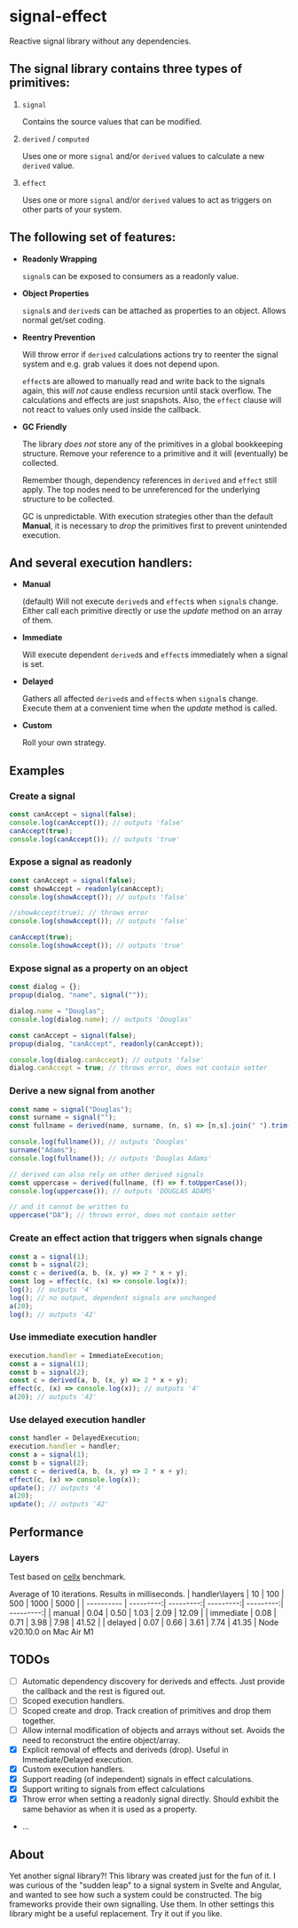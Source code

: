 # signal-effect
Reactive signal library without any dependencies.

## The signal library contains three types of primitives:

1. ```signal```

    Contains the source values that can be modified.

2. ```derived``` / ```computed```

    Uses one or more ```signal``` and/or ```derived``` values to calculate a new ```derived``` value.

3. ```effect```

    Uses one or more ```signal``` and/or ```derived``` values to act as triggers on other parts of your system.

## The following set of features:
- **Readonly Wrapping**

    ```signal```s can be exposed to consumers as a readonly value.

- **Object Properties**

    ```signal```s and ```derived```s can be attached as properties to an object. Allows normal get/set coding.

- **Reentry Prevention**

    Will throw error if ```derived``` calculations actions try to reenter the signal system and e.g. grab values it does not depend upon.
    
    ```effect```s are allowed to manually read and write back to the signals again, this _will not_ cause endless recursion until stack overflow. The calculations and effects are just snapshots. Also, the ```effect``` clause will not react to values only used inside the callback.

- **GC Friendly**

    The library _does not_ store any of the primitives in a global bookkeeping structure. Remove your reference to a primitive and it will (eventually) be collected.
    
    Remember though, dependency references in ```derived``` and ```effect``` still apply. The top nodes need to be unreferenced for the underlying structure to be collected.
    
    GC is unpredictable. With execution strategies other than the default **Manual**, it is necessary to _drop_ the primitives first to prevent unintended execution.


## And several execution handlers:
- **Manual**

    (default) Will not execute ```derived```s and ```effect```s when ```signal```s change. Either call each primitive directly or use the _update_ method on an array of them.

- **Immediate**

    Will execute dependent ```derived```s and ```effect```s immediately when a signal is set.

- **Delayed**

    Gathers all affected ```derived```s and ```effect```s when ```signal```s change. Execute them at a convenient time when the _update_ method is called.

- **Custom**

    Roll your own strategy.

## Examples
### Create a signal
```js
const canAccept = signal(false);
console.log(canAccept()); // outputs 'false'
canAccept(true);
console.log(canAccept()); // outputs 'true'
```

### Expose a signal as readonly
```js
const canAccept = signal(false);
const showAccept = readonly(canAccept);
console.log(showAccept()); // outputs 'false'

//showAccept(true); // throws error
console.log(showAccept()); // outputs 'false'

canAccept(true);
console.log(showAccept()); // outputs 'true'
```

### Expose signal as a property on an object
```js
const dialog = {};
propup(dialog, "name", signal(""));

dialog.name = "Douglas";
console.log(dialog.name); // outputs 'Douglas'

const canAccept = signal(false);
propup(dialog, "canAccept", readonly(canAccept));

console.log(dialog.canAccept); // outputs 'false'
dialog.canAccept = true; // throws error, does not contain setter
```

### Derive a new signal from another
```js
const name = signal("Douglas");
const surname = signal("");
const fullname = derived(name, surname, (n, s) => [n,s].join(" ").trim());

console.log(fullname()); // outputs 'Douglas'
surname("Adams");
console.log(fullname()); // outputs 'Douglas Adams'

// derived can also rely on other derived signals
const uppercase = derived(fullname, (f) => f.toUpperCase());
console.log(uppercase()); // outputs 'DOUGLAS ADAMS'

// and it cannot be written to
uppercase("DA"); // throws error, does not contain setter
```

### Create an effect action that triggers when signals change
```js
const a = signal(1);
const b = signal(2);
const c = derived(a, b, (x, y) => 2 * x + y);
const log = effect(c, (x) => console.log(x));
log(); // outputs '4'
log(); // no output, dependent signals are unchanged
a(20);
log(); // outputs '42'
```

### Use immediate execution handler
```js
execution.handler = ImmediateExecution;
const a = signal(1);
const b = signal(2);
const c = derived(a, b, (x, y) => 2 * x + y);
effect(c, (x) => console.log(x)); // outputs '4'
a(20); // outputs '42'
```

### Use delayed execution handler
```js
const handler = DelayedExecution;
execution.handler = handler;
const a = signal(1);
const b = signal(2);
const c = derived(a, b, (x, y) => 2 * x + y);
effect(c, (x) => console.log(x));
update(); // outputs '4'
a(20);
update(); // outputs '42'
```

## Performance
### Layers
Test based on [cellx](https://github.com/Riim/cellx#benchmark) benchmark.

Average of 10 iterations. Results in milliseconds.
| handler\layers        | 10        | 100       | 500       | 1000      | 5000      |
| ---------- | ---------:| ---------:| ---------:| ---------:| ---------:|
| manual     |      0.04 |      0.50 |      1.03 |      2.09 |     12.09 |
| immediate  |      0.08 |      0.71 |      3.98 |      7.98 |     41.52 |
| delayed    |      0.07 |      0.66 |      3.61 |      7.74 |     41.35 |
Node v20.10.0 on Mac Air M1


## TODOs
- [ ] Automatic dependency discovery for deriveds and effects. Just provide the callback and the rest is figured out.
- [ ] Scoped execution handlers.  
- [ ] Scoped create and drop. Track creation of primitives and drop them together.
- [ ] Allow internal modification of objects and arrays without set. Avoids the need to reconstruct the entire object/array.
- [x] Explicit removal of effects and deriveds (drop). Useful in Immediate/Delayed execution.
- [x] Custom execution handlers.
- [x] Support reading (of independent) signals in effect calculations.
- [x] Support writing to signals from effect calculations
- [x] Throw error when setting a readonly signal directly. Should exhibit the same behavior as when it is used as a property.
- ...


## About
Yet another signal library?! This library was created just for the fun of it. I was curious of the "sudden leap" to a signal system in Svelte and Angular, and wanted to see how such a system could be constructed. The big frameworks provide their own signalling. Use them. In other settings this library might be a useful replacement. Try it out if you like.

